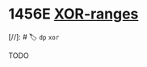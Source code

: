 # **1456E** [XOR-ranges](https://codeforces.com/contest/1456/problem/E)

[//]: # 🏷 `dp` `xor`

TODO
